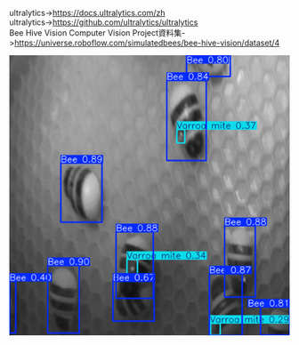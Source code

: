 
ultralytics->https://docs.ultralytics.com/zh  
ultralytics->https://github.com/ultralytics/ultralytics  
Bee Hive Vision Computer Vision Project資料集->https://universe.roboflow.com/simulatedbees/bee-hive-vision/dataset/4  

![image](/yolo11/myyolo11/aaok.PNG)



